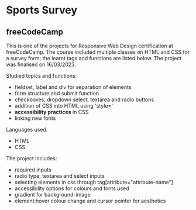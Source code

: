 # Sports Survey
## freeCodeCamp

This is one of the projects for Responsive Web Design certification at freeCodeCamp. The course included multiple classes on HTML and CSS for a survey form; the learnt tags and functions are listed below. The project was finalised on 16/03/2023.

Studied topics and functions:
  * fieldset, label and div for separation of elements
  * form structure and submit function
  * checkboxes, dropdown select, textarea and radio buttons
  * addition of CSS into HTML using 'style='
  * **accessibility practices** in CSS
  * linking new fonts

Languages used:
  * HTML
  * CSS

The project includes:
  * required inputs
  * radio type, textarea and select inputs 
  * selecting elements in css through tag[attribute="attribute-name"]
  * accessibility options for colours and fonts used
  * gradient for background-image
  * element:hover colour change and cursor pointer for aesthetics
